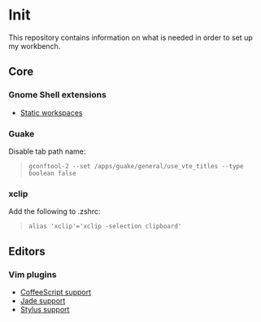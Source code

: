 # Init

This repository contains information on what is needed in order to set up my
workbench.

## Core

### Gnome Shell extensions

- [Static workspaces](https://extensions.gnome.org/extension/484/workspace-grid/)

### Guake

Disable tab path name:
>     gconftool-2 --set /apps/guake/general/use_vte_titles --type boolean false

### xclip
Add the following to .zshrc:
>     alias 'xclip'='xclip -selection clipboard'

## Editors

### Vim plugins

- [CoffeeScript support](http://www.vim.org/scripts/script.php?script_id=3590)
- [Jade support](http://www.vim.org/scripts/script.php?script_id=3192)
- [Stylus support](http://www.vim.org/scripts/script.php?script_id=3513)
